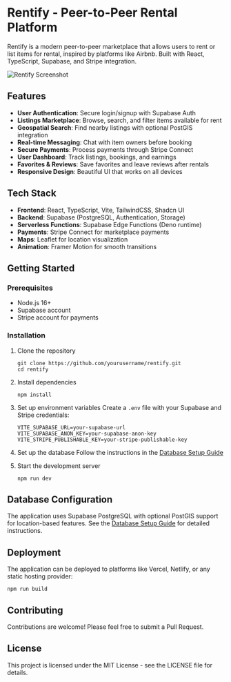 # Rentify - Peer-to-Peer Rental Platform

Rentify is a modern peer-to-peer marketplace that allows users to rent or list items for rental, inspired by platforms like Airbnb. Built with React, TypeScript, Supabase, and Stripe integration.

![Rentify Screenshot](public/assets/logo.svg)

## Features

- **User Authentication**: Secure login/signup with Supabase Auth
- **Listings Marketplace**: Browse, search, and filter items available for rent
- **Geospatial Search**: Find nearby listings with optional PostGIS integration
- **Real-time Messaging**: Chat with item owners before booking
- **Secure Payments**: Process payments through Stripe Connect
- **User Dashboard**: Track listings, bookings, and earnings
- **Favorites & Reviews**: Save favorites and leave reviews after rentals
- **Responsive Design**: Beautiful UI that works on all devices

## Tech Stack

- **Frontend**: React, TypeScript, Vite, TailwindCSS, Shadcn UI
- **Backend**: Supabase (PostgreSQL, Authentication, Storage)
- **Serverless Functions**: Supabase Edge Functions (Deno runtime)
- **Payments**: Stripe Connect for marketplace payments
- **Maps**: Leaflet for location visualization
- **Animation**: Framer Motion for smooth transitions

## Getting Started

### Prerequisites
- Node.js 16+
- Supabase account
- Stripe account for payments

### Installation

1. Clone the repository
   ```
   git clone https://github.com/yourusername/rentify.git
   cd rentify
   ```

2. Install dependencies
   ```
   npm install
   ```

3. Set up environment variables
   Create a `.env` file with your Supabase and Stripe credentials:
   ```
   VITE_SUPABASE_URL=your-supabase-url
   VITE_SUPABASE_ANON_KEY=your-supabase-anon-key
   VITE_STRIPE_PUBLISHABLE_KEY=your-stripe-publishable-key
   ```

4. Set up the database
   Follow the instructions in the [Database Setup Guide](database/README.md)

5. Start the development server
   ```
   npm run dev
   ```

## Database Configuration

The application uses Supabase PostgreSQL with optional PostGIS support for location-based features. See the [Database Setup Guide](database/README.md) for detailed instructions.

## Deployment

The application can be deployed to platforms like Vercel, Netlify, or any static hosting provider:

```
npm run build
```

## Contributing

Contributions are welcome! Please feel free to submit a Pull Request.

## License

This project is licensed under the MIT License - see the LICENSE file for details.
